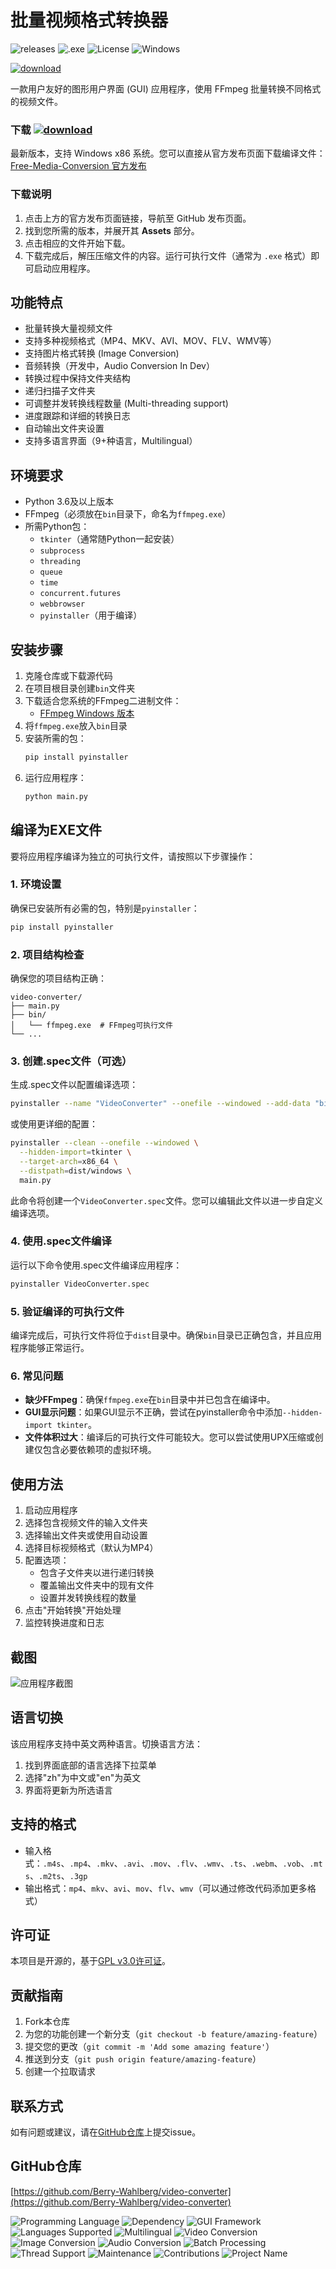 # 批量视频格式转换器
![releases](https://img.shields.io/github/v/release/Berry-Wahlberg/Free-Media-Conversion)
![.exe](https://img.shields.io/badge/Launch-Application-green?style=flat&logo=windows)
![License](https://img.shields.io/badge/License-GPLv3-blue.svg)
![Windows](https://img.shields.io/badge/OS-Windows-green?logo=windows)

[![download](https://img.shields.io/badge/Download-Here-blue?logo=download)](https://github.com/Berry-Wahlberg/Free-Media-Conversion/releases)

一款用户友好的图形用户界面 (GUI) 应用程序，使用 FFmpeg 批量转换不同格式的视频文件。

### 下载  [![download](https://img.shields.io/badge/Download-Here-blue?logo=download)](https://github.com/Berry-Wahlberg/Free-Media-Conversion/releases)
最新版本，支持 Windows x86 系统。您可以直接从官方发布页面下载编译文件：[Free-Media-Conversion 官方发布](https://github.com/Berry-Wahlberg/Free-Media-Conversion/releases)

### 下载说明
1. 点击上方的官方发布页面链接，导航至 GitHub 发布页面。
2. 找到您所需的版本，并展开其 **Assets** 部分。
3. 点击相应的文件开始下载。
4. 下载完成后，解压压缩文件的内容。运行可执行文件（通常为 `.exe` 格式）即可启动应用程序。


## 功能特点

- 批量转换大量视频文件
- 支持多种视频格式（MP4、MKV、AVI、MOV、FLV、WMV等）
- 支持图片格式转换 (Image Conversion)
- 音频转换（开发中，Audio Conversion In Dev）
- 转换过程中保持文件夹结构
- 递归扫描子文件夹
- 可调整并发转换线程数量 (Multi-threading support)
- 进度跟踪和详细的转换日志
- 自动输出文件夹设置
- 支持多语言界面（9+种语言，Multilingual）

## 环境要求

- Python 3.6及以上版本
- FFmpeg（必须放在`bin`目录下，命名为`ffmpeg.exe`）
- 所需Python包：
  - `tkinter`（通常随Python一起安装）
  - `subprocess`
  - `threading`
  - `queue`
  - `time`
  - `concurrent.futures`
  - `webbrowser`
  - `pyinstaller`（用于编译）

## 安装步骤

1. 克隆仓库或下载源代码
2. 在项目根目录创建`bin`文件夹
3. 下载适合您系统的FFmpeg二进制文件：
   - [FFmpeg Windows 版本](https://ffmpeg.zeranoe.com/builds/)
4. 将`ffmpeg.exe`放入`bin`目录
5. 安装所需的包：
   ```bash
   pip install pyinstaller
   ```
6. 运行应用程序：
   ```bash
   python main.py
   ```

## 编译为EXE文件

要将应用程序编译为独立的可执行文件，请按照以下步骤操作：

### 1. 环境设置

确保已安装所有必需的包，特别是`pyinstaller`：
```bash
pip install pyinstaller
```

### 2. 项目结构检查

确保您的项目结构正确：
```
video-converter/
├── main.py
├── bin/
│   └── ffmpeg.exe  # FFmpeg可执行文件
└── ...
```

### 3. 创建.spec文件（可选）

生成.spec文件以配置编译选项：

```bash
pyinstaller --name "VideoConverter" --onefile --windowed --add-data "bin\*;bin" --add-data "locales\*;locales" main.py
```

或使用更详细的配置：

```bash
pyinstaller --clean --onefile --windowed \
  --hidden-import=tkinter \
  --target-arch=x86_64 \
  --distpath=dist/windows \
  main.py
```

此命令将创建一个`VideoConverter.spec`文件。您可以编辑此文件以进一步自定义编译选项。

### 4. 使用.spec文件编译

运行以下命令使用.spec文件编译应用程序：
```bash
pyinstaller VideoConverter.spec
```

### 5. 验证编译的可执行文件

编译完成后，可执行文件将位于`dist`目录中。确保`bin`目录已正确包含，并且应用程序能够正常运行。

### 6. 常见问题

- **缺少FFmpeg**：确保`ffmpeg.exe`在`bin`目录中并已包含在编译中。
- **GUI显示问题**：如果GUI显示不正确，尝试在pyinstaller命令中添加`--hidden-import tkinter`。
- **文件体积过大**：编译后的可执行文件可能较大。您可以尝试使用UPX压缩或创建仅包含必要依赖项的虚拟环境。

## 使用方法

1. 启动应用程序
2. 选择包含视频文件的输入文件夹
3. 选择输出文件夹或使用自动设置
4. 选择目标视频格式（默认为MP4）
5. 配置选项：
   - 包含子文件夹以进行递归转换
   - 覆盖输出文件夹中的现有文件
   - 设置并发转换线程的数量
6. 点击"开始转换"开始处理
7. 监控转换进度和日志

## 截图

![应用程序截图](docs/screenshot-zh_CN.png)

## 语言切换

该应用程序支持中英文两种语言。切换语言方法：
1. 找到界面底部的语言选择下拉菜单
2. 选择"zh"为中文或"en"为英文
3. 界面将更新为所选语言

## 支持的格式

- 输入格式：`.m4s`、`.mp4`、`.mkv`、`.avi`、`.mov`、`.flv`、`.wmv`、`.ts`、`.webm`、`.vob`、`.mts`、`.m2ts`、`.3gp`
- 输出格式：`mp4`、`mkv`、`avi`、`mov`、`flv`、`wmv`（可以通过修改代码添加更多格式）

## 许可证

本项目是开源的，基于[GPL v3.0许可证](LICENSE)。

## 贡献指南

1. Fork本仓库
2. 为您的功能创建一个新分支（`git checkout -b feature/amazing-feature`）
3. 提交您的更改（`git commit -m 'Add some amazing feature'`）
4. 推送到分支（`git push origin feature/amazing-feature`）
5. 创建一个拉取请求

## 联系方式

如有问题或建议，请在[GitHub仓库](https://github.com/Berry-Wahlberg/video-converter)上提交issue。

## GitHub仓库

[https://github.com/Berry-Wahlberg/video-converter](https://github.com/Berry-Wahlberg/video-converter)

![Programming Language](https://img.shields.io/badge/Language-Python-3776AB)
![Dependency](https://img.shields.io/badge/Dependency-FFmpeg-red)
![GUI Framework](https://img.shields.io/badge/GUI-Tkinter-blueviolet)
![Languages Supported](https://img.shields.io/badge/Supported%20Languages-9%2B-orange)
![Multilingual](https://img.shields.io/badge/Feature-Multilingual-yellow)
![Video Conversion](https://img.shields.io/badge/Support-Video%20Conversion-green)
![Image Conversion](https://img.shields.io/badge/Support-Image%20Conversion-green)
![Audio Conversion](https://img.shields.io/badge/Support-Audio%20(In%20Dev)-yellow)
![Batch Processing](https://img.shields.io/badge/Feature-Batch%20Processing-purple)
![Thread Support](https://img.shields.io/badge/Feature-Multi--threading-lightgrey)
![Maintenance](https://img.shields.io/badge/Maintenance-Active-brightgreen)
![Contributions](https://img.shields.io/badge/Contributions-Welcome-brightgreen)
![Project Name](https://img.shields.io/badge/Project-Free%20Media%20Conversion-blue)